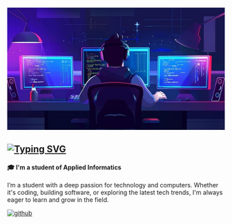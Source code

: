 ![picture1](picture1.jpg)

[![Typing SVG](https://readme-typing-svg.demolab.com?font=Open+Sans&weight=700&size=24&letterSpacing=1px&duration=3000&pause=500&color=BEBEBE&vCenter=true&repeat=false&width=435&lines=Hi%2C+I'm+Igor!+%F0%9F%91%8B+)](https://git.io/typing-svg)
---
#### 🎓 I'm a student of Applied Informatics 
I’m a student with a deep passion for technology and computers. Whether it's coding, building software, or exploring the latest tech trends, I'm always eager to learn and grow in the field.



[<img src='https://cdn.jsdelivr.net/npm/simple-icons@3.0.1/icons/github.svg' alt='github' height='40'>](https://github.com/igorkoo12)  




